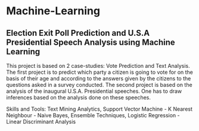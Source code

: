 # Machine-Learning

Election Exit Poll Prediction and U.S.A Presidential Speech Analysis using Machine Learning
--------------------------------------------------------------------------------------------------
This project is based on 2 case-studies: Vote Prediction and Text Analysis. The first project is to predict which party a citizen is going to vote for on the basis of their age and according to the answers given by the citizens to the questions asked in a survey conducted. The second project is based on the analysis of the inaugural U.S.A. Presidential speeches. One has to draw inferences based on the analysis done on these speeches.

Skills and Tools: Text Mining Analytics, Support Vector Machine - K Nearest Neighbour - Naive Bayes, Ensemble Techniques, Logistic Regression - Linear Discriminant Analysis
